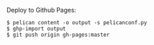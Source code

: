 Deploy to Github Pages:
```
$ pelican content -o output -s pelicanconf.py
$ ghp-import output
$ git push origin gh-pages:master
```
